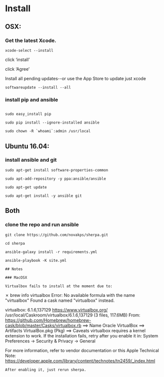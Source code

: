 # Install

## OSX:

### Get the latest Xcode.

```
xcode-select --install
```
click ‘install’

click ‘Agree’


Install all pending updates--or use the App Store to update just xcode

```
softwareupdate --install --all
```

### install pip and ansible

```

sudo easy_install pip

sudo pip install --ignore-installed ansible

sudo chown -R `whoami`:admin /usr/local

```

## Ubuntu 16.04:

### install ansible and git

```
sudo apt-get install software-properties-common

sudo apt-add-repository -y ppa:ansible/ansible

sudo apt-get update

sudo apt-get install -y ansible git

```
## Both

### clone the repo and run ansible

```
git clone https://github.com/novakps/sherpa.git

cd sherpa

ansible-galaxy install -r requirements.yml

ansible-playbook -K site.yml

## Notes

### MacOSX

Virtualbox fails to install at the moment due to:
```
✗ brew info virtualbox
Error: No available formula with the name "virtualbox"
Found a cask named "virtualbox" instead.

virtualbox: 6.1.6,137129
https://www.virtualbox.org/
/usr/local/Caskroom/virtualbox/6.1.6,137129 (3 files, 117.6MB)
From: https://github.com/Homebrew/homebrew-cask/blob/master/Casks/virtualbox.rb
==> Name
Oracle VirtualBox
==> Artifacts
VirtualBox.pkg (Pkg)
==> Caveats
virtualbox requires a kernel extension to work.
If the installation fails, retry after you enable it in:
  System Preferences → Security & Privacy → General

For more information, refer to vendor documentation or this Apple Technical Note:
  https://developer.apple.com/library/content/technotes/tn2459/_index.html
```
After enabling it, just rerun sherpa.
```
